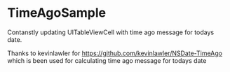 # TimeAgoSample

Contanstly updating UITableViewCell with time ago message for todays date.

Thanks to kevinlawler for <href>https://github.com/kevinlawler/NSDate-TimeAgo</href> which is been used for calculating time ago message for todays date
